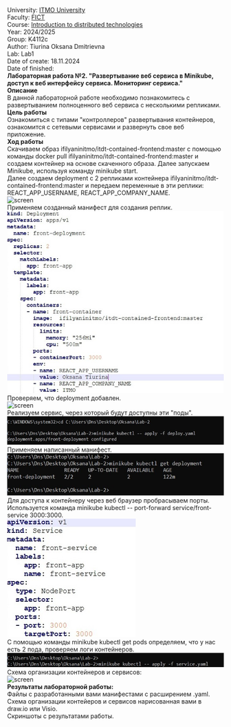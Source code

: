 University: [ITMO University](https://itmo.ru/ru/)    
Faculty: [FICT](https://fict.itmo.ru)     
Course: [Introduction to distributed technologies](https://github.com/itmo-ict-faculty/introduction-to-distributed-technologies)    
Year: 2024/2025    
Group: K4112c   
Author: Tiurina Oksana Dmitrievna    
Lab: Lab1      
Date of create: 18.11.2024   
Date of finished:   
**Лабораторная работа №2. "Развертывание веб сервиса в Minikube, доступ к веб интерфейсу сервиса. Мониторинг сервиса."**    
**Описание**     
В данной лабораторной работе необходимо познакомитесь с развертыванием полноценного веб сервиса с несколькими репликами.   
**Цель работы**    
Ознакомиться с типами "контроллеров" развертывания контейнеров, ознакомится с сетевыми сервисами и развернуть свое веб приложение.    
**Ход работы**     
Скачиваем образ ifilyaninitmo/itdt-contained-frontend:master с помощью команды docker pull ifilyaninitmo/itdt-contained-frontend:master и создаем контейнер на основе скаченного образа. Далее запускаем Minikube, используя команду minikube start.   
Далее создаем deployment с 2 репликами контейнера ifilyaninitmo/itdt-contained-frontend:master и передаем переменные в эти реплики: REACT_APP_USERNAME, REACT_APP_COMPANY_NAME.   
![screen]()    
Применяем созданный манифест для создания реплик.    
![screen](https://github.com/OksanaT888/2024_2025-introduction_to_distributed_technologies-k4112c-tiurina_o_d/blob/main/lab2/picture/1.jpg)    
Проверяем, что deployment добавлен.   
![screen]()     
Реализуем сервис, через который будут доступны эти "поды".   
![screen](https://github.com/OksanaT888/2024_2025-introduction_to_distributed_technologies-k4112c-tiurina_o_d/blob/main/lab2/picture/2.jpg)    
Применяем написанный манифест.   
![screen](https://github.com/OksanaT888/2024_2025-introduction_to_distributed_technologies-k4112c-tiurina_o_d/blob/main/lab2/picture/3.jpg)   
Для доступа к контейнеру через веб браузер пробрасываем порты. Используется команда minikube kubectl -- port-forward service/front-service 3000:3000.   
![screen](https://github.com/OksanaT888/2024_2025-introduction_to_distributed_technologies-k4112c-tiurina_o_d/blob/main/lab2/picture/4.jpg)    
С помощью команды minikube kubectl get pods определяем, что у нас есть 2 пода, проверяем логи контейнеров.   
![screen](https://github.com/OksanaT888/2024_2025-introduction_to_distributed_technologies-k4112c-tiurina_o_d/blob/main/lab2/picture/5.jpg)   
Схема организации контейнеров и сервисов:    
![screen]()      
**Результаты лабораторной работы:**         
Файлы с разработанными вами манифестами с расширением .yaml.  
Схема организации контейеров и сервисов нарисованная вами в draw.io или Visio.  
Скриншоты c результатами работы.   
